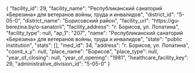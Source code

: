 {
    "facility_id": 29,
    "facility_name": "Республиканский санаторий «Березина» для ветеранов войны, труда и инвалидов",
    "district_id": "5-05-0",
    "district_name": "Борисовский район",
    "facility_url": "https:\/\/gu-berezina.by\/o-sanatorii",
    "facility_address": "г. Борисов, ул. Лопатина",
    "facility_type": null,
    "ap_1": "207",
    "name": "Республиканский санаторий «Березина» для ветеранов войны, труда и инвалидов",
    "state": "public institution",
    "stats": [],
    "med_id": 34,
    "address": "г. Борисов, ул. Лопатина",
    "coord_x_y": null,
    "place_name": "Борисов",
    "place_type": null,
    "year_of_closing": null,
    "year_of_opening": "1981",
    "healthcare_facility_key": 29,
    "administrative_division_id": "5-05-0"
}